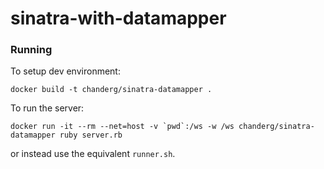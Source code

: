 # sinatra-with-datamapper

### Running
To setup dev environment: 
```
docker build -t chanderg/sinatra-datamapper .
```

To run the server:
```
docker run -it --rm --net=host -v `pwd`:/ws -w /ws chanderg/sinatra-datamapper ruby server.rb
```
or instead use the equivalent `runner.sh`.
